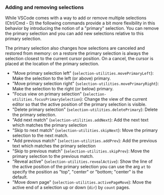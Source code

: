### Adding and removing selections

While VSCode comes with a way to add or remove multiple selections (Ctrl/Cmd - D) the
following commands provide a bit more flexibility in this behavior by introducing the notion
of a "primary" selection. You can remove the primary selection and you can add new
selections relative to this primary selection.

The primary selection also changes how selections are canceled and restored from memory: on
a restore the primary selection is always the selection closest to the current cursor
position. On a cancel, the cursor is placed at the location of the primary selection.

- "Move primary selection left" (`selection-utilities.movePrimaryLeft`): Make the
  selection to the left (or above) primary.
- "Move primary selection right" (`selection-utilities.movePrimaryRight`): Make the
  selection to the right (or below) primary.
- "Focus view on primary selection" (`selection-utilities.focusPrimarySelection`): Change
  the view of the current editor so that the active position of the primary selection is
  visible.
- "Delete primary selection" (`selection-utilities.deletePrimary`): Delete the primary
  selection.
- "Add next match" (`selection-utilities.addNext`): Add the next text which matches the
  primary selection
- "Skip to next match" (`selection-utilities.skipNext`): Move the primary selection to the
  next match.
- "Add previous match" (`selection-utilities.addPrev`): Add the previous text which matches
  the primary selection
- "Skip to previous match" (`selection-utilities.skipPrev`): Move the primary selection to
  the previous match.
- "Reveal active" (`selection-utilities.revealActive`): Show the line of the active
  position of the primary selection you can use the arg `at` to specify the position
  as "top", "center" or "bottom; "center" is the default.
- "Move down page" (`selection-utilities.activePageMove`): Move the active end of a selection up or down (`dir`) by `count` pages.
